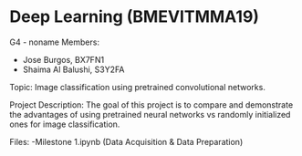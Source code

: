 # Deep Learning (BMEVITMMA19)
G4 - noname
Members: 
- Jose Burgos, BX7FN1
- Shaima Al Balushi, S3Y2FA

Topic: Image classification using pretrained convolutional networks.

Project Description: The goal of this project is to compare and demonstrate the advantages of using pretrained neural networks vs randomly initialized ones for image classification.

Files:
-Milestone 1.ipynb (Data Acquisition & Data Preparation)
